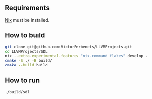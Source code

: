 ## Requirements
[Nix](https://nixos.org/download/) must be installed. 
## How to build
```bash
git clone git@github.com:VictorBerbenets/LLVMProjects.git
cd LLVMProjects/SDL
nix --extra-experimental-features "nix-command flakes" develop .
cmake -S ./ -B build/
cmake --build build
```
## How to run
```bash
./build/sdl
```
